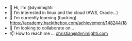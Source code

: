 - 👋 Hi, I’m @dynimighti
- 👀 I’m interested in linux and the cloud (AWS, Oracle...)
- 🌱 I’m currently learning (hacking) https://academy.hackthebox.com/achievement/148244/18
- 💞️ I’m looking to collaborate on...
- 📫 How to reach me ...
christian@dynimighti.com
<!---
dynimighti/dynimighti is a ✨ special ✨ repository because its `README.md` (this file) appears on your GitHub profile.
You can click the Preview link to take a look at your changes.
--->
